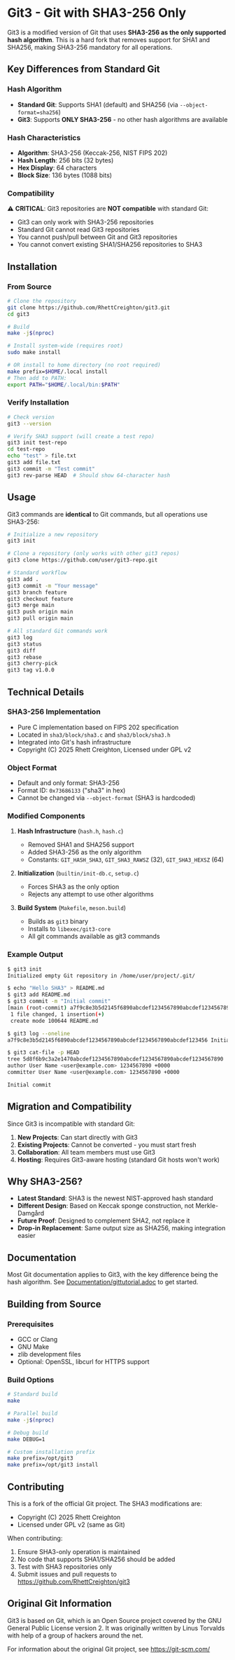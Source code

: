 # Git3 - Git with SHA3-256 Only

Git3 is a modified version of Git that uses **SHA3-256 as the only supported hash algorithm**. This is a hard fork that removes support for SHA1 and SHA256, making SHA3-256 mandatory for all operations.

## Key Differences from Standard Git

### Hash Algorithm
- **Standard Git**: Supports SHA1 (default) and SHA256 (via `--object-format=sha256`)
- **Git3**: Supports **ONLY SHA3-256** - no other hash algorithms are available

### Hash Characteristics
- **Algorithm**: SHA3-256 (Keccak-256, NIST FIPS 202)
- **Hash Length**: 256 bits (32 bytes)
- **Hex Display**: 64 characters
- **Block Size**: 136 bytes (1088 bits)

### Compatibility
⚠️ **CRITICAL**: Git3 repositories are **NOT compatible** with standard Git:
- Git3 can only work with SHA3-256 repositories
- Standard Git cannot read Git3 repositories
- You cannot push/pull between Git and Git3 repositories
- You cannot convert existing SHA1/SHA256 repositories to SHA3

## Installation

### From Source

```bash
# Clone the repository
git clone https://github.com/RhettCreighton/git3.git
cd git3

# Build
make -j$(nproc)

# Install system-wide (requires root)
sudo make install

# OR install to home directory (no root required)
make prefix=$HOME/.local install
# Then add to PATH:
export PATH="$HOME/.local/bin:$PATH"
```

### Verify Installation

```bash
# Check version
git3 --version

# Verify SHA3 support (will create a test repo)
git3 init test-repo
cd test-repo
echo "test" > file.txt
git3 add file.txt
git3 commit -m "Test commit"
git3 rev-parse HEAD  # Should show 64-character hash
```

## Usage

Git3 commands are **identical** to Git commands, but all operations use SHA3-256:

```bash
# Initialize a new repository
git3 init

# Clone a repository (only works with other git3 repos)
git3 clone https://github.com/user/git3-repo.git

# Standard workflow
git3 add .
git3 commit -m "Your message"
git3 branch feature
git3 checkout feature
git3 merge main
git3 push origin main
git3 pull origin main

# All standard Git commands work
git3 log
git3 status
git3 diff
git3 rebase
git3 cherry-pick
git3 tag v1.0.0
```

## Technical Details

### SHA3-256 Implementation
- Pure C implementation based on FIPS 202 specification
- Located in `sha3/block/sha3.c` and `sha3/block/sha3.h`
- Integrated into Git's hash infrastructure
- Copyright (C) 2025 Rhett Creighton, Licensed under GPL v2

### Object Format
- Default and only format: SHA3-256
- Format ID: `0x73686133` ("sha3" in hex)
- Cannot be changed via `--object-format` (SHA3 is hardcoded)

### Modified Components
1. **Hash Infrastructure** (`hash.h`, `hash.c`)
   - Removed SHA1 and SHA256 support
   - Added SHA3-256 as the only algorithm
   - Constants: `GIT_HASH_SHA3`, `GIT_SHA3_RAWSZ` (32), `GIT_SHA3_HEXSZ` (64)

2. **Initialization** (`builtin/init-db.c`, `setup.c`)
   - Forces SHA3 as the only option
   - Rejects any attempt to use other algorithms

3. **Build System** (`Makefile`, `meson.build`)
   - Builds as `git3` binary
   - Installs to `libexec/git3-core`
   - All git commands available as git3 commands

### Example Output

```bash
$ git3 init
Initialized empty Git repository in /home/user/project/.git/

$ echo "Hello SHA3" > README.md
$ git3 add README.md
$ git3 commit -m "Initial commit"
[main (root-commit) a7f9c8e3b5d2145f6890abcdef1234567890abcdef1234567890abcdef123456] Initial commit
 1 file changed, 1 insertion(+)
 create mode 100644 README.md

$ git3 log --oneline
a7f9c8e3b5d2145f6890abcdef1234567890abcdef1234567890abcdef123456 Initial commit

$ git3 cat-file -p HEAD
tree 5d8f6b9c3a2e1470abcdef1234567890abcdef1234567890abcdef1234567890
author User Name <user@example.com> 1234567890 +0000
committer User Name <user@example.com> 1234567890 +0000

Initial commit
```

## Migration and Compatibility

Since Git3 is incompatible with standard Git:

1. **New Projects**: Can start directly with Git3
2. **Existing Projects**: Cannot be converted - you must start fresh
3. **Collaboration**: All team members must use Git3
4. **Hosting**: Requires Git3-aware hosting (standard Git hosts won't work)

## Why SHA3-256?

- **Latest Standard**: SHA3 is the newest NIST-approved hash standard
- **Different Design**: Based on Keccak sponge construction, not Merkle-Damgård
- **Future Proof**: Designed to complement SHA2, not replace it
- **Drop-in Replacement**: Same output size as SHA256, making integration easier

## Documentation

Most Git documentation applies to Git3, with the key difference being the hash algorithm.
See [Documentation/gittutorial.adoc][] to get started.

## Building from Source

### Prerequisites
- GCC or Clang
- GNU Make
- zlib development files
- Optional: OpenSSL, libcurl for HTTPS support

### Build Options
```bash
# Standard build
make

# Parallel build
make -j$(nproc)

# Debug build
make DEBUG=1

# Custom installation prefix
make prefix=/opt/git3
make prefix=/opt/git3 install
```

## Contributing

This is a fork of the official Git project. The SHA3 modifications are:
- Copyright (C) 2025 Rhett Creighton
- Licensed under GPL v2 (same as Git)

When contributing:
1. Ensure SHA3-only operation is maintained
2. No code that supports SHA1/SHA256 should be added
3. Test with SHA3 repositories only
4. Submit issues and pull requests to https://github.com/RhettCreighton/git3

## Original Git Information

Git3 is based on Git, which is an Open Source project covered by the GNU General Public
License version 2. It was originally written by Linus Torvalds with help of a group of
hackers around the net.

For information about the original Git project, see https://git-scm.com/

[INSTALL]: INSTALL
[Documentation/gittutorial.adoc]: Documentation/gittutorial.adoc
[Documentation/giteveryday.adoc]: Documentation/giteveryday.adoc
[Documentation/gitcvs-migration.adoc]: Documentation/gitcvs-migration.adoc
[Documentation/SubmittingPatches]: Documentation/SubmittingPatches
[Documentation/CodingGuidelines]: Documentation/CodingGuidelines
[po/README.md]: po/README.md
